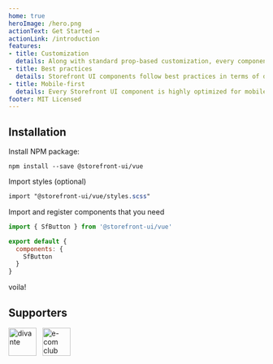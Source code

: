 ```yaml
---
home: true
heroImage: /hero.png
actionText: Get Started →
actionLink: /introduction
features:
- title: Customization
  details: Along with standard prop-based customization, every component has a set of slots that let you replace any part of it with your own images, icons or even custom HTML markup.
- title: Best practices
  details: Storefront UI components follow best practices in terms of design and code. Every component is based on the Google Retail UX Playbook and is accessibility-friendly. You’re importing ONLY what you need, and in a raw format which means you can benefit from all build-time optimizations like tree shaking or grouping common chunks.
- title: Mobile-first
  details: Every Storefront UI component is highly optimized for mobile user experience and in many cases behaves completely different on desktop and mobile. Select list becomes full-screen drop-down, tabs are becoming accordion etc.
footer: MIT Licensed
---
```


## Installation

Install NPM package:
```
npm install --save @storefront-ui/vue
```
Import styles (optional)
```scss
import "@storefront-ui/vue/styles.scss"
```
Import and register components that you need
```js
import { SfButton } from '@storefront-ui/vue'

export default {
  components: {
    SfButton
  }
}
```
voila!

## Supporters
<a href="https://divante.co"><img src="https://raw.githubusercontent.com/DivanteLtd/storefront-ui/master/packages/vue/docs/assets/logo-divante.svg" alt="divante" height="55px"></a>&nbsp;&nbsp;
<a href="https://developers.e-com.plus/"><img src="https://developers.e-com.plus/src/assets/img/logo-dark.png" alt="e-com club" height="55px"></a>

